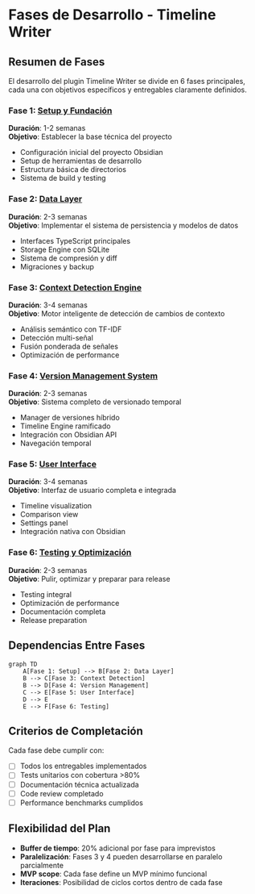 # Fases de Desarrollo - Timeline Writer

## Resumen de Fases

El desarrollo del plugin Timeline Writer se divide en 6 fases principales, cada una con objetivos específicos y entregables claramente definidos.

### Fase 1: [Setup y Fundación](./fase-1-setup.md)
**Duración**: 1-2 semanas  
**Objetivo**: Establecer la base técnica del proyecto
- Configuración inicial del proyecto Obsidian
- Setup de herramientas de desarrollo
- Estructura básica de directorios
- Sistema de build y testing

### Fase 2: [Data Layer](./fase-2-data-layer.md)
**Duración**: 2-3 semanas  
**Objetivo**: Implementar el sistema de persistencia y modelos de datos
- Interfaces TypeScript principales
- Storage Engine con SQLite
- Sistema de compresión y diff
- Migraciones y backup

### Fase 3: [Context Detection Engine](./fase-3-context-detection.md)
**Duración**: 3-4 semanas  
**Objetivo**: Motor inteligente de detección de cambios de contexto
- Análisis semántico con TF-IDF
- Detección multi-señal
- Fusión ponderada de señales
- Optimización de performance

### Fase 4: [Version Management System](./fase-4-version-management.md)
**Duración**: 2-3 semanas  
**Objetivo**: Sistema completo de versionado temporal
- Manager de versiones híbrido
- Timeline Engine ramificado
- Integración con Obsidian API
- Navegación temporal

### Fase 5: [User Interface](./fase-5-user-interface.md)
**Duración**: 3-4 semanas  
**Objetivo**: Interfaz de usuario completa e integrada
- Timeline visualization
- Comparison view
- Settings panel
- Integración nativa con Obsidian

### Fase 6: [Testing y Optimización](./fase-6-testing.md)
**Duración**: 2-3 semanas  
**Objetivo**: Pulir, optimizar y preparar para release
- Testing integral
- Optimización de performance
- Documentación completa
- Release preparation

## Dependencias Entre Fases

```mermaid
graph TD
    A[Fase 1: Setup] --> B[Fase 2: Data Layer]
    B --> C[Fase 3: Context Detection]
    B --> D[Fase 4: Version Management]
    C --> E[Fase 5: User Interface]
    D --> E
    E --> F[Fase 6: Testing]
```

## Criterios de Completación

Cada fase debe cumplir con:
- [ ] Todos los entregables implementados
- [ ] Tests unitarios con cobertura >80%
- [ ] Documentación técnica actualizada
- [ ] Code review completado
- [ ] Performance benchmarks cumplidos

## Flexibilidad del Plan

- **Buffer de tiempo**: 20% adicional por fase para imprevistos
- **Paralelización**: Fases 3 y 4 pueden desarrollarse en paralelo parcialmente
- **MVP scope**: Cada fase define un MVP mínimo funcional
- **Iteraciones**: Posibilidad de ciclos cortos dentro de cada fase